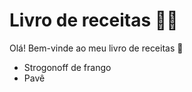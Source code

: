 # Livro de receitas :woman_cook:

Olá! Bem-vinde ao meu livro de receitas :wave:

- Strogonoff de frango
- Pavê